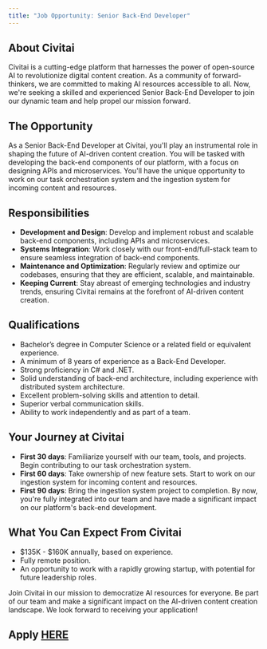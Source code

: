 ```yaml
---
title: "Job Opportunity: Senior Back-End Developer"
---
```


## About Civitai

Civitai is a cutting-edge platform that harnesses the power of open-source AI to revolutionize digital content creation. As a community of forward-thinkers, we are committed to making AI resources accessible to all. Now, we're seeking a skilled and experienced Senior Back-End Developer to join our dynamic team and help propel our mission forward.

## The Opportunity

As a Senior Back-End Developer at Civitai, you'll play an instrumental role in shaping the future of AI-driven content creation. You will be tasked with developing the back-end components of our platform, with a focus on designing APIs and microservices. You'll have the unique opportunity to work on our task orchestration system and the ingestion system for incoming content and resources.

## Responsibilities

- **Development and Design**: Develop and implement robust and scalable back-end components, including APIs and microservices.
- **Systems Integration**: Work closely with our front-end/full-stack team to ensure seamless integration of back-end components.
- **Maintenance and Optimization**: Regularly review and optimize our codebases, ensuring that they are efficient, scalable, and maintainable.
- **Keeping Current**: Stay abreast of emerging technologies and industry trends, ensuring Civitai remains at the forefront of AI-driven content creation.

## Qualifications

- Bachelor’s degree in Computer Science or a related field or equivalent experience.
- A minimum of 8 years of experience as a Back-End Developer.
- Strong proficiency in C# and .NET.
- Solid understanding of back-end architecture, including experience with distributed system architecture.
- Excellent problem-solving skills and attention to detail.
- Superior verbal communication skills.
- Ability to work independently and as part of a team.

## Your Journey at Civitai

- **First 30 days**: Familiarize yourself with our team, tools, and projects. Begin contributing to our task orchestration system.
- **First 60 days**: Take ownership of new feature sets. Start to work on our ingestion system for incoming content and resources.
- **First 90 days**: Bring the ingestion system project to completion. By now, you're fully integrated into our team and have made a significant impact on our platform's back-end development.

## What You Can Expect From Civitai

- $135K - $160K annually, based on experience.
- Fully remote position.
- An opportunity to work with a rapidly growing startup, with potential for future leadership roles.

Join Civitai in our mission to democratize AI resources for everyone. Be part of our team and make a significant impact on the AI-driven content creation landscape. We look forward to receiving your application!

## Apply [HERE](https://forms.clickup.com/8459928/f/825mr-5820/BEIF9TG69LYV9MQVSW)
